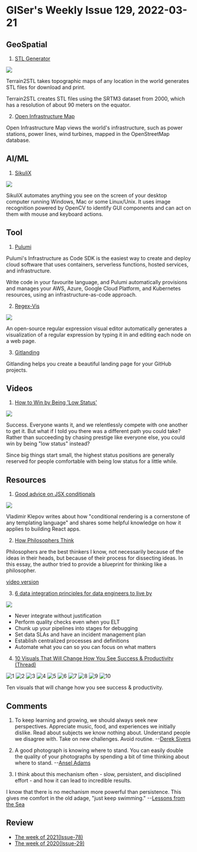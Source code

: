 # GISer's Weekly Issue 129, 2022-03-21

## GeoSpatial

1. [STL Generator](https://jthatch.com/Terrain2STL/)

![](https://cdn.beekka.com/blogimg/asset/202202/bg2022021304.webp)

Terrain2STL takes topographic maps of any location in the world generates STL files for download and print.

Terrain2STL creates STL files using the SRTM3 dataset from 2000, which has a resolution of about 90 meters on the equator.

2. [Open Infrastructure Map](https://openinframap.org/)

Open Infrastructure Map views the world's infrastructure, such as power stations, power lines, wind turbines, mapped in the OpenStreetMap database.

## AI/ML

1. [SikuliX](https://github.com/RaiMan/SikuliX1)

![](https://raw.githubusercontent.com/RaiMan/SikuliX1/master/Support/sikulix-red.png)

SikuliX automates anything you see on the screen of your desktop computer running Windows, Mac or some Linux/Unix. It uses image recognition powered by OpenCV to identify GUI components and can act on them with mouse and keyboard actions.

## Tool

1. [Pulumi](https://github.com/pulumi/pulumi)

Pulumi's Infrastructure as Code SDK is the easiest way to create and deploy cloud software that uses containers, serverless functions, hosted services, and infrastructure.

Write code in your favourite language, and Pulumi automatically provisions and manages your AWS, Azure, Google Cloud Platform, and Kubernetes resources, using an infrastructure-as-code approach.

2. [Regex-Vis](https://github.com/Bowen7/regex-vis)

![](https://user-images.githubusercontent.com/27432981/158397572-7378c0fe-63d4-421b-b609-e14e8ba527bf.gif)

An open-source regular expression visual editor automatically generates a visualization of a regular expression by typing it in and editing each node on a web page.

3. [Gitlanding](https://github.com/thieryw/gitlanding)

Gitlanding helps you create a beautiful landing page for your GitHub projects.

## Videos

1. [How to Win by Being 'Low Status'](https://www.youtube.com/watch?v=5stofpwgjtU)

![](https://embed.filekitcdn.com/e/bMSgfuQxw9QjxASknyQeKu/nQU2WiRj563QP5EzmuJNdg?w=800&fit=max)

Success. Everyone wants it, and we relentlessly compete with one another to get it. But what if I told you there was a different path you could take? Rather than succeeding by chasing prestige like everyone else, you could win by being "low status" instead?

Since big things start small, the highest status positions are generally reserved for people comfortable with being low status for a little while.

## Resources

1. [Good advice on JSX conditionals](https://thoughtspile.github.io/2022/01/17/jsx-conditionals/?ck_subscriber_id=1238258824)

![](https://thoughtspile.github.io/images/jsx-conditional-cheatsheet-b8767f76d64c89489aee556042b356d5.png)

Vladimir Klepov writes about how "conditional rendering is a cornerstone of any templating language" and shares some helpful knowledge on how it applies to building React apps.

2. [How Philosophers Think](https://perell.com/essay/how-philosophers-think/)

Philosophers are the best thinkers I know, not necessarily because of the ideas in their heads, but because of their process for dissecting ideas. In this essay, the author tried to provide a blueprint for thinking like a philosopher.

[video version](https://www.youtube.com/watch?v=uUuZPkM0N1g)

3. [6 data integration principles for data engineers to live by](https://medium.com/databand-ai/6-data-integration-principles-for-data-engineers-to-live-by-915749d9ada8)

![](https://miro.medium.com/max/1400/0*BQZNOTqrfI-n4vVG.png)

- Never integrate without justification
- Perform quality checks even when you ELT
- Chunk up your pipelines into stages for debugging
- Set data SLAs and have an incident management plan
- Establish centralized processes and definitions
- Automate what you can so you can focus on what matters

4. [10 Visuals That Will Change How You See Success & Productivity (Thread)](https://twitter.com/elliottaleksndr/status/1503657270147616768)

![1](https://pbs.twimg.com/media/FN4QUOEUYAAxgt6?format=jpg&name=small)
![2](https://pbs.twimg.com/media/FN4QUvUVcAAmxiq?format=jpg&name=small)
![3](https://pbs.twimg.com/media/FN4QVWVVIAcu-dd?format=jpg&name=small)
![4](https://pbs.twimg.com/media/FN4QV-0VcAE_WyU?format=jpg&name=small)
![5](https://pbs.twimg.com/media/FN4QWnxUYAE9Hbm?format=jpg&name=small)
![6](https://pbs.twimg.com/media/FN4QXQRVgAkJFZY?format=jpg&name=small)
![7](https://pbs.twimg.com/media/FN4QX5HUYAQH2Af?format=jpg&name=small)
![8](https://pbs.twimg.com/media/FN4QYkjVkAElYoj?format=jpg&name=small)
![9](https://pbs.twimg.com/media/FN4QZOeVQAM3T0H?format=jpg&name=small)
![10](https://pbs.twimg.com/media/FN4QZwRUYAQSxA9?format=jpg&name=small)

Ten visuals that will change how you see success & productivity.

## Comments

1. To keep learning and growing, we should always seek new perspectives. Appreciate music, food, and experiences we initially dislike. Read about subjects we know nothing about. Understand people we disagree with. Take on new challenges. Avoid routine.
   --[Derek Sivers](https://link.zhubai.love/api/link?url=https%3A%2F%2Fsive.rs%2Fleft&post_id=2115935173237145600&subscriber_id=2078210873185222663&token=3db27e18ebff0dc59c46c8ae5aa64efb&timestamp=1647452645988&signature=0c278b016be2db5bad3d5b8346d16a45157413e3181ac2496e0fc83325b0ac3b)

2. A good photograph is knowing where to stand. You can easily double the quality of your photographs by spending a bit of time thinking about where to stand.
   --[Ansel Adams](https://feeder.co/api/post/fe6c09a4-a831-11ec-83b5-1a21cf3a468a)

3. I think about this mechanism often - slow, persistent, and disciplined effort - and how it can lead to incredible results.

I know that there is no mechanism more powerful than persistence. This gives me comfort in the old adage, "just keep swimming."
--[Lessons from the Sea](https://www.collaborativefund.com/blog/lessons-from-the-sea/)

## Review

- [The week of 2021(Issue-78)](https://github.com/lkcozy/weekly/blob/master/docs/2021/issue-78.md)
- [The week of 2020(Issue-29)](https://github.com/lkcozy/weekly/blob/master/docs/2020/issue-29.md)
